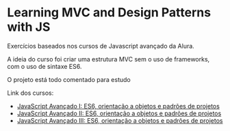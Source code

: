 # Learning MVC and Design Patterns with JS

Exercícios baseados nos cursos de Javascript avançado da Alura.

A ideia do curso foi criar uma estrutura MVC sem o uso de frameworks, com o uso de sintaxe ES6.

O projeto está todo comentado para estudo

Link dos cursos:

- [JavaScript Avançado I: ES6, orientação a objetos e padrões de projetos](https://www.alura.com.br/curso-online-javascript-es6-orientacao-a-objetos-parte-1)
- [JavaScript Avançado II: ES6, orientação a objetos e padrões de projetos](https://www.alura.com.br/curso-online-javascript-es6-orientacao-a-objetos-parte-2)
- [JavaScript Avançado III: ES6, orientação a objetos e padrões de projetos](https://www.alura.com.br/curso-online-javascript-es6-orientacao-a-objetos-parte-3)

